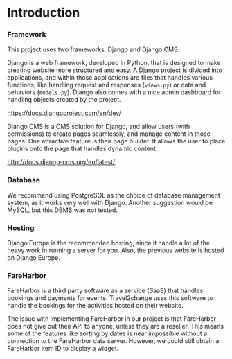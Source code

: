 # Introduction

### Framework

This project uses two frameworks: Django and Django CMS.

Django is a web framework, developed in Python, that is designed to make creating website more structured and easy. A Django project is divided into applications, and within those applications are files that handles various functions, like handling request and responses (`views.py`) or data and behaviors (`models.py`). Django also comes with a nice admin dashboard for handling objects created by the project.

<https://docs.djangoproject.com/en/dev/>

Django CMS is a CMS solution for Django, and allow users (with permissions) to create pages seamlessly, and manage content in those pages. One attractive feature is their page builder. It allows the user to place plugins onto the page that handles dynamic content.

http://docs.django-cms.org/en/latest/

### Database

We recommend using PostgreSQL as the choice of database management system, as it works very well with Django. Another suggestion would be MySQL, but this DBMS was not tested.

### Hosting

Django Europe is the recommended hosting, since it handle a lot of the heavy work in running a server for you. Also, the previous website is hosted on Django Europe.

### FareHarbor

FareHarbor is a third party software as a service (SaaS) that handles bookings and payments for events. Travel2change uses this software to handle the bookings for the activities hosted on their website. 

The issue with implementing FareHarbor in our project is that FareHarbor does not give out their API to anyone, unless they are a reseller. This means some of the features like sorting by dates is near impossible without a connection to the FareHarbor data server. However, we could still obtain a FareHarbor item ID to display a widget.